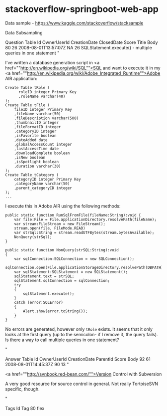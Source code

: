 # stackoverflow-springboot-web-app
Data sample - https://www.kaggle.com/stackoverflow/stacksample

Data Subsampling

Question Table
Id	OwnerUserId	CreationDate	ClosedDate	Score	Title	Body
80	26	2008-08-01T13:57:07Z	NA	26	SQLStatement.execute() - multiple queries in one statement	"<p>I've written a database generation script in <a href=""http://en.wikipedia.org/wiki/SQL"">SQL</a> and want to execute it in my <a href=""http://en.wikipedia.org/wiki/Adobe_Integrated_Runtime"">Adobe AIR</a> application:</p>

<pre><code>Create Table tRole (
      roleID integer Primary Key
      ,roleName varchar(40)
);
Create Table tFile (
    fileID integer Primary Key
    ,fileName varchar(50)
    ,fileDescription varchar(500)
    ,thumbnailID integer
    ,fileFormatID integer
    ,categoryID integer
    ,isFavorite boolean
    ,dateAdded date
    ,globalAccessCount integer
    ,lastAccessTime date
    ,downloadComplete boolean
    ,isNew boolean
    ,isSpotlight boolean
    ,duration varchar(30)
);
Create Table tCategory (
    categoryID integer Primary Key
    ,categoryName varchar(50)
    ,parent_categoryID integer
);
...
</code></pre>

<p>I execute this in Adobe AIR using the following methods:</p>

<pre><code>public static function RunSqlFromFile(fileName:String):void {
    var file:File = File.applicationDirectory.resolvePath(fileName);
    var stream:FileStream = new FileStream();
    stream.open(file, FileMode.READ)
    var strSql:String = stream.readUTFBytes(stream.bytesAvailable);
    NonQuery(strSql);
}

public static function NonQuery(strSQL:String):void
{
    var sqlConnection:SQLConnection = new SQLConnection();
    sqlConnection.open(File.applicationStorageDirectory.resolvePath(DBPATH);
    var sqlStatement:SQLStatement = new SQLStatement();
    sqlStatement.text = strSQL;
    sqlStatement.sqlConnection = sqlConnection;
    try
    {
        sqlStatement.execute();
    }
    catch (error:SQLError)
    {
        Alert.show(error.toString());
    }
}
</code></pre>

<p>No errors are generated, however only <code>tRole</code> exists. It seems that it only looks at the first query (up to the semicolon- if I remove it, the query fails). Is there a way to call multiple queries in one statement?</p>
"



Answer Table 
Id	OwnerUserId	CreationDate	ParentId	Score	Body
92	61	2008-08-01T14:45:37Z	90	13	"<p><a href=""http://svnbook.red-bean.com/"">Version Control with Subversion</a></p>

<p>A very good resource for source control in general. Not really TortoiseSVN specific, though.</p>"

Tags
Id	Tag
80	flex


